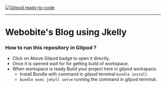 [![Gitpod ready-to-code](https://img.shields.io/badge/Gitpod-ready--to--code-blue?logo=gitpod)](https://gitpod.io/#https://github.com/webobite/webobite.github.io/)

<hr>

# Webobite's Blog using Jkelly

### How to run this repository in Gitpod ?
- Click on Above Gitpod badge to open it directly.
- Once it is opened wait for for getting build of workspace.
- When workspace is ready Build your project here in gitpod workspace.
    <!-- - Install gem for the Jkelly bundle with this command in the gitpod terminal `gem install jekyll bundler`. -->
    - Install Bundle with command in gitpod terminal `bundle install`
    - `bundle exec jekyll serve` running the command in gitpod terminal.